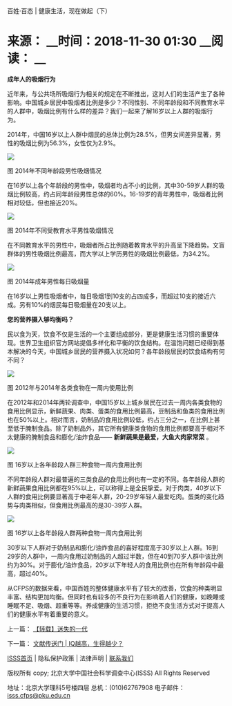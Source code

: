  百姓·百态 | 健康生活，现在做起（下）

# 来源： __时间：2018-11-30 01:30 __阅读： __

**成年人的吸烟行为**



近年来，与公共场所吸烟行为相关的规定在不断推出，这对人们的生活产生了各种影响。中国城乡居民中吸烟者比例是多少？不同性别、不同年龄段和不同教育水平的人群中，吸烟比例有什么样的差异？我们一起来了解16岁以上人群的吸烟行为。



2014年，中国16岁以上人群中烟民的总体比例为28.5%，但男女间差异显著，男性的吸烟比例为56.3%，女性仅为2.9%。



![](../../images/content/2020-04/20200401120824846838.png)



图  2014年不同年龄段男性吸烟情况



在16岁以上各个年龄段的男性中，吸烟者均占不小的比例，其中30-59岁人群的吸烟比例较高，约占同年龄段男性总体的60%。16-19岁的青年男性中，吸烟者比例相对较低，但也接近20%。



![](../../images/content/2020-04/20200401141411018805.png)



图  2014年不同受教育水平男性吸烟情况



在不同教育水平的男性中，吸烟者所占比例随着教育水平的升高呈下降趋势。文盲群体的男性吸烟比例最高，而大学以上学历男性的吸烟比例最低，为34.2%。



![](../../images/content/2020-04/20200401141741705062.png)



图  2014年成年男性每日吸烟量



在16岁以上男性吸烟者中，每日吸烟1到10支的占四成多，而超过10支的接近六成。另有10%的烟民每日吸烟量在20支以上。



**您的营养摄入够均衡吗？**



民以食为天，饮食不仅是生活的一个主要组成部分，更是健康生活习惯的重要体现。世界卫生组织官方网站提倡多样化和平衡的饮食结构。在温饱问题已经得到基本解决的今天，中国城乡居民的营养摄入状况如何？各年龄段居民的饮食结构有何不同？



![](../../images/content/2020-04/20200401141900791142.png)



图  2012年与2014年各类食物在一周内使用比例



在2012年和2014年两轮调查中，中国15岁以上城乡居民在过去一周内各类食物的食用比例显示，新鲜蔬果、肉类、蛋类的食用比例最高，豆制品和鱼类的食用比例也在50%以上。相对而言，奶制品的食用比例较低，约占三分之一，在比例上甚至低于腌制食品。除了奶制品外，其它所有健康类食物的食用比例都要高于相对不太健康的腌制食品和膨化/油炸食品——
**新鲜蔬果是最爱，大鱼大肉家常菜** 。



![](../../images/content/2020-04/20200401142006203249.png)



图  16岁以上各年龄段人群三种食物一周内食用比例



不同年龄段人群对最普遍的三类食品的食用比例也有一定的不同。各年龄段人群的新鲜蔬果食用比例都在95%以上，可以称得上是全民挚爱。对于肉类，40岁以下人群的食用比例要显著高于中老年人群，20-29岁年轻人最爱吃肉。蛋类的变化趋势与肉类相似，但食用比例最高的是30-39岁人群。



![](../../images/content/2020-04/20200401142110219369.png)



图  16岁以上各年龄段人群两种食物一周内食用比例



30岁以下人群对于奶制品和膨化/油炸食品的喜好程度高于30岁以上人群。16到29岁的人群中，一周内食用过奶制品的人超过半数，但在40到70岁人群中该比例约为30%。对于膨化/油炸食品，20岁以下年轻人的食用比例也在所有年龄段中最高，超过40%。



从CFPS的数据来看，中国百姓的整体健康水平有了较大的改善，饮食的种类明显丰富、结构更加均衡。但同时也有较多的不良行为在影响着人们的健康，如晚睡或睡眠不足、吸烟、超重等等。养成健康的生活习惯，拒绝不良生活方式对于提高人们的健康水平有着重要的意义。



上一篇： [【转载】迷失的一代](1295411.htm)

下一篇： [文献传送门 | IQ越高，生得越少？](1295856.htm)

[ISSS首页](http://www.isss.pku.edu.cn/) | 隐私保护政策 | 法律声明 |
[联系我们](../../lxwm/index.htm)

版权所有 copy; 北京大学中国社会科学调查中心(ISSS) All Rights Reserved

地址：北京大学理科5号楼四层 总机：(010)62767908 电子邮件：isss.cfps@pku.edu.cn

